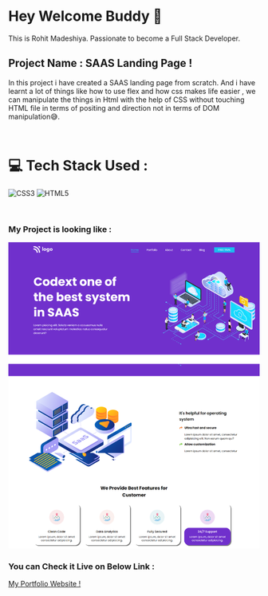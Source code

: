 # Hey Welcome Buddy 👋

This is Rohit Madeshiya. Passionate to become a Full Stack Developer.

## Project Name : **SAAS Landing Page !**

In this project i have created a SAAS landing page from scratch. And i have learnt a lot of things like how to use flex and how css makes life easier , we can manipulate the things in Html with the help of CSS without touching HTML file in terms of positing and direction not in terms of DOM manipulation😅. 

</br>

# 💻 Tech Stack Used :

![CSS3](https://img.shields.io/badge/css3-%231572B6.svg?style=for-the-badge&logo=css3&logoColor=white) ![HTML5](https://img.shields.io/badge/html5-%23E34F26.svg?style=for-the-badge&logo=html5&logoColor=white) 

</br>

### My Project is looking like :

![Web Site Image](./Assets/complete%20ss.png)

### You can Check it Live on Below Link :

[My Portfolio Website !](https://saas-landing-home-page.netlify.app/)